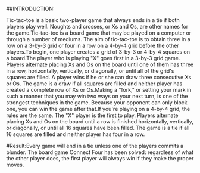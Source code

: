 ##INTRODUCTION:

  Tic-tac-toe is a basic two-player game that always ends in a tie if both players play well. Noughts and crosses, or Xs and Os, are other names for the game.Tic-tac-toe is a board game that may be played on a computer or through a number of mediums. The aim of tic-tac-toe is to obtain three in a row on a 3-by-3 grid or four in a row on a 4-by-4 grid before the other players.To begin, one player creates a grid of 3-by-3 or 4-by-4 squares on a board.The player who is playing "X" goes first in a 3-by-3 grid game. Players alternate placing Xs and Os on the board until one of them has three in a row, horizontally, vertically, or diagonally, or until all of the grid's squares are filled. A player wins if he or she can draw three consecutive Xs or Os. The game is a draw if all squares are filled and neither player has created a complete row of Xs or Os.Making a "fork," or setting your mark in such a manner that you may win two ways on your next turn, is one of the strongest techniques in the game. Because your opponent can only block one, you can win the game after that.If you're playing on a 4-by-4 grid, the rules are the same. The "X" player is the first to play. Players alternate placing Xs and Os on the board until a row is finished horizontally, vertically, or diagonally, or until all 16 squares have been filled. The game is a tie if all 16 squares are filled and neither player has four in a row.

#Result:Every game will end in a tie unless one of the players commits a blunder. The board game Connect Four has been solved: regardless of what the other player does, the first player will always win if they make the proper moves.

